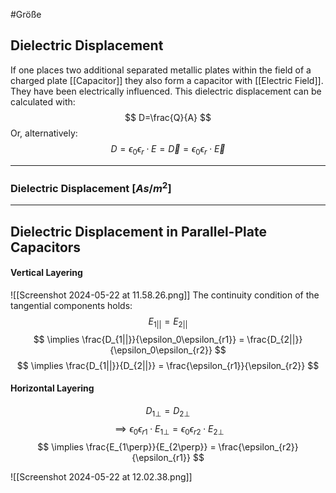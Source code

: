 #Größe 
## Dielectric Displacement
If one places two additional separated metallic plates within the field of a charged plate [[Capacitor]] they also form a capacitor with [[Electric Field]]. They have been electrically influenced. 
This dielectric displacement can be calculated with: 
$$
D=\frac{Q}{A}
$$
Or, alternatively: 
$$
D = \epsilon_0\epsilon_r\cdot E = \vec{D} =  \epsilon_0\epsilon_r\cdot \vec{E}
$$

---- 
### Dielectric Displacement \[$As/m^2$]

----
## Dielectric Displacement in Parallel-Plate Capacitors
#### Vertical Layering
![[Screenshot 2024-05-22 at 11.58.26.png]]
The continuity condition of the tangential components holds: 
$$
E_{1||} = E_{2||}
$$
$$
\implies \frac{D_{1||}}{\epsilon_0\epsilon_{r1}} = \frac{D_{2||}}{\epsilon_0\epsilon_{r2}}
$$
$$
\implies \frac{D_{1||}}{D_{2||}} = \frac{\epsilon_{r1}}{\epsilon_{r2}}
$$
#### Horizontal Layering 
$$
D_{1\perp} = D_{2\perp}
$$
$$
\implies \epsilon_0\epsilon_{r1} \cdot E_{1\perp} = \epsilon_0\epsilon_{r2} \cdot E_{2\perp}
$$
$$
\implies \frac{E_{1\perp}}{E_{2\perp}} = \frac{\epsilon_{r2}}{\epsilon_{r1}}
$$

![[Screenshot 2024-05-22 at 12.02.38.png]]